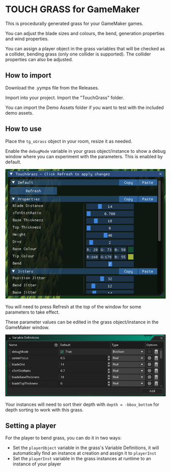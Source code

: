 # TOUCH GRASS for GameMaker

This is procedurally generated grass for your GameMaker games.

You can adjust the blade sizes and colours, the bend, generation properties and wind properties.

You can assign a player object in the grass variables that will be checked as a collider, bending grass (only one collider is supported). The collider properties can also be adjusted.

## How to import

Download the .yymps file from the Releases.

Import into your project. Import the "TouchGrass" folder.

You can import the Demo Assets folder if you want to test with the included demo assets.

## How to use

Place the `tg_oGrass` object in your room, resize it as needed.

Enable the `debugMode` variable in your grass object/instance to show a debug window where you can experiment with the parameters. This is enabled by default.

![Debug](debug.png)

You will need to press Refresh at the top of the window for some parameters to take effect.

These parameter values can be edited in the grass object/instance in the GameMaker window.

![Vars](gmvars.png)

Your instances will need to sort their depth with `depth = -bbox_bottom` for depth sorting to work with this grass.

## Setting a player

For the player to bend grass, you can do it in two ways:

* Set the `playerObject` variable in the grass's Variable Definitions, it will automatically find an instance at creation and assign it to `playerInst`
* Set the `playerInst` variable in the grass instances at runtime to an instance of your player

